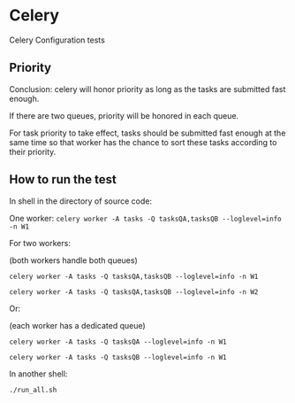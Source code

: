 # Celery
Celery Configuration tests

## Priority

Conclusion: celery will honor priority as long as the tasks are submitted fast enough.

If there are two queues, priority will be honored in each queue.

For task priority to take effect, tasks should be submitted fast enough at the same time so that worker has the chance
to sort these tasks according to their priority.


## How to run the test

In shell in the directory of source code:


One worker:
```celery worker -A tasks -Q tasksQA,tasksQB --loglevel=info -n W1```

For two workers:

(both workers handle both queues)

```celery worker -A tasks -Q tasksQA,tasksQB --loglevel=info -n W1```

```celery worker -A tasks -Q tasksQA,tasksQB --loglevel=info -n W2```

Or:

(each worker has a dedicated queue)

```celery worker -A tasks -Q tasksQA --loglevel=info -n W1```

```celery worker -A tasks -Q tasksQB --loglevel=info -n W1```

In another shell:

```./run_all.sh```
